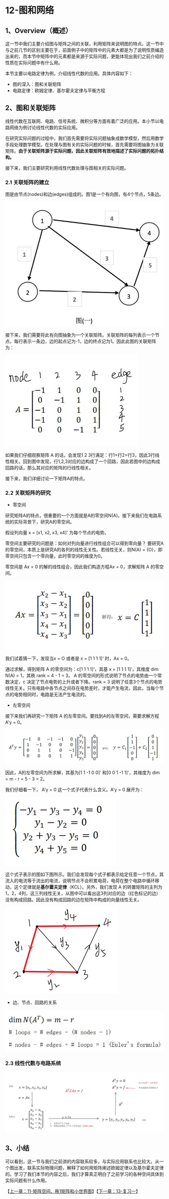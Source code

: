 # 12-图和网络

## 1、Overview（概述）

这一节中我们主要介绍图与矩阵之间的关联，利用矩阵来说明图的特点。这一节中与之前几节的区别主要在于，前面例子中的矩阵中的元素大都是为了说明性质编造出来的，而本节中矩阵中的元素都是来源于实际问题，更能体现出我们之前介绍的性质在实际问题中有什么用。

本节主要以电路定律为例，介绍线性代数的应用。具体内容如下：

* 图的深入：图和关联矩阵
* 电路定律：欧姆定律、基尔霍夫定律与平衡方程

## 2、图和关联矩阵

线性代数在互联网、电路、信号系统、微积分等方面有着广泛的应用。本小节以电路网络为例讨论线性代数的实际应用。

在研究实际问题的过程中，我们首先需要将实际问题抽象成数学模型，然后用数学手段处理数学模型。在处理与图有关的实际问题的时候，首先需要将图抽象为关联矩阵。**由于关联矩阵源于实际问题，因此关联矩阵有效地描述了实际问题的拓扑结构。**

接下来，我们主要研究利用线性代数处理与图相关的实际问题。

### 2.1 关联矩阵的建立

图是由节点(nodes)和边(edges)组成的。图1是一个有向图，有4个节点，5条边。

![有向图](../images/12/LA_12_1.jpg)

接下来，我们需要将此有向图抽象为一个关联矩阵。关联矩阵的每列表示一个节点，每行表示一条边，边的起点记为-1，边的终点记为1。因此此图的关联矩阵为：

![关联矩阵](../images/12/LA_12_2.jpg)

如果我们仔细观察矩阵 A 的话，会发现1 2 3行满足：行1+行2=行3，因此3行线性相关。回到图中发现，行1,2,3对应的边构成了一个回路，因此若图中的边构成回路的话，那么其对应的矩阵的行线性相关。

接下来，我们详细讨论一下矩阵A的特点。

### 2.2 关联矩阵的研究

* 零空间

研究矩阵A的特点，很重要的一个方面就是A的零空间N(A)。接下来我们在电路系统的实际背景下，研究A的零空间。

假设列向量 x = [x1, x2, x3, x4]' 为每个节点的电势。

零空间主要研究的问题是：如何对列向量进行线性组合可以得到零向量？ 要研究A的零空间，本质上是研究A的各列的线性无关性。若线性无关，则N(A) = {O}，即零空间只包含一个零向量，此时零空间的维度为0。

零空间是 Ax = 0 的解的线性组合，因此我们构造方程Ax = 0，求解矩阵 A 的零空间。

![例2](../images/12/LA_12_3.jpg)

我们试着猜一下，发现当x = O 或者是 x = [1 1 1 1]‘ 时，Ax = 0。

通过求解，得到矩阵 A 的零空间为：c[1 1 1 1]‘，其基  x = [1 1 1 1]‘，其维度 dim N(A) = 1，其秩 rank = 4 - 1 = 3。 A 的零空间的形式说明了节点的电势由一个常数决定，c 决定了节点电势的上升或者下降。rank = 3  说明了任意3个节点的电势线性无关。只有电路中各节点之间存在电势差时，才能产生电流，因此，当每个节点的电势相同时，电路是无法产生电流的。

* 左零空间

接下来我们再研究一下矩阵 A 的左零空间。要找到A的左零空间，需要求解方程 A'y = 0。 

![解方程1](../images/12/LA_12_4.jpg)

因此，A的左零空间为所求解，其基为[1 1 -1 0 0]’ 和[0 0 1 -1 1]‘，其维度为 dim = m - r = 5 - 3 = 2。

我们仔细看一下， A'y = 0 这一个式子代表什么含义。A'y = 0 展开为：

![含义](../images/12/LA_12_5.jpg)

这个式子表示的图如下图所示。我们会发现每个式子都表示给定任意一个节点，其流入的电流等于流出的电流，说明节点不会积累电荷，电荷在整个电路中循环移动，这个定律就是**基尔霍夫定律**（KCL）。另外，我们发现 A 的转置矩阵的主列为1，2，4列，这三列线性无关，从图中可以看出这3列对应的边（红色标记的边）没有构成回路。因此没有构成回路的边在矩阵中构成的向量线性无关。

![电流图](../images/12/LA_12_6.jpg)

* 边、节点、回路的关系

![边、节点、回路的关系](../images/12/LA_12_7.jpg)

### 2.3 线性代数与电路系统

![线性代数与电路系统](../images/12/LA_12_9.jpg)


## 3、小结

可以看到，这一节与我们之前讲的内容联系较多，与实际应用联系也比较大。从一个图出发，联系实际物理问题，解释了如何用矩阵阐述欧姆定律以及基尔霍夫定律的。学习了我们本节的内容之后，我们才算真正明白了之前学习的各种空间具体到实际问题有什么作用。

【[上一章：11-矩阵空间、秩1矩阵和小世界图](../11-矩阵空间-秩1矩阵和小世界图/11-矩阵空间-秩1矩阵和小世界图.md)】【[下一章：13-复习一](../13-复习一/13-复习一.md)】

